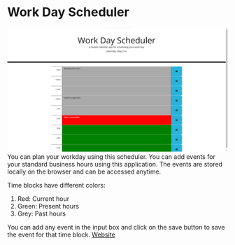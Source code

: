 # Work Day Scheduler

![application screenshot](https://github.com/DivorceSurvivor/dayplanner_hw/blob/main/Demo.png?raw=true)
You can plan your workday using this scheduler.
You can add events for your standard business hours using this application. The events are stored locally on the browser and can be accessed anytime.

Time blocks have different colors:

1. Red: Current hour
2. Green: Present hours
3. Grey: Past hours

You can add any event in the input box and click on the save button to save the event for that time block.
[Website](https://divorcesurvivor.github.io/dayplanner_hw/)
